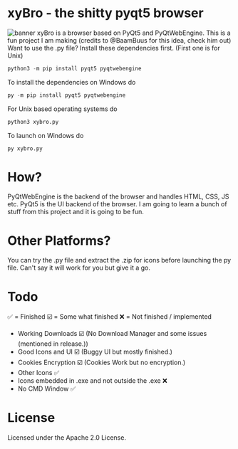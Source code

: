 # xyBro - the shitty pyqt5 browser
![banner](https://github.com/xyqnn/xyBro/assets/135556230/ae53d648-0f3a-46dd-8aac-5af185af5cc2)
xyBro is a browser based on PyQt5 and PyQtWebEngine.
This is a fun project I am making (credits to @BaamBuus for this idea, check him out)
Want to use the .py file? Install these dependencies first. (First one is for Unix)
```python
python3 -m pip install pyqt5 pyqtwebengine
```
To install the dependencies on Windows do
```python
py -m pip install pyqt5 pyqtwebengine
```
For Unix based operating systems do 
```python
python3 xybro.py
```
To launch on Windows do
```python
py xybro.py
```
# How?
PyQtWebEngine is the backend of the browser and handles HTML, CSS, JS etc. 
PyQt5 is the UI backend of the browser. I am going to learn a bunch of 
stuff from this project and it is going to be fun.
# Other Platforms?
You can try the .py file and extract the .zip for icons before launching
the py file. Can't say it will work for you but give it a go.
# Todo
✅ = Finished
☑️ = Some what finished
❌ = Not finished / implemented
- Working Downloads ☑️ (No Download Manager and some issues (mentioned in release.))
- Good Icons and UI ☑️ (Buggy UI but mostly finished.)
- Cookies Encryption ☑️ (Cookies Work but no encryption.)
- Other Icons ✅
- Icons embedded in .exe and not outside the .exe ❌
- No CMD Window ✅
# License
Licensed under the Apache 2.0 License.
